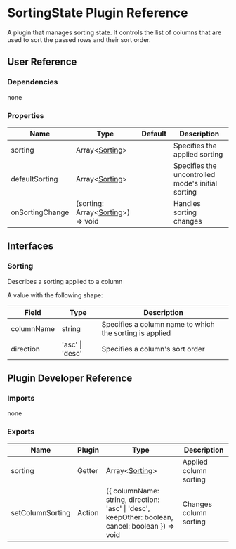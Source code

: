 # SortingState Plugin Reference

A plugin that manages sorting state. It controls the list of columns that are used to sort the passed rows and their sort order.

## User Reference

### Dependencies

none

### Properties

Name | Type | Default | Description
-----|------|---------|------------
sorting | Array&lt;[Sorting](#sorting)&gt; | | Specifies the applied sorting
defaultSorting | Array&lt;[Sorting](#sorting)&gt; | | Specifies the uncontrolled mode's initial sorting
onSortingChange | (sorting: Array&lt;[Sorting](#sorting)&gt;) => void | | Handles sorting changes

## Interfaces

### Sorting

Describes a sorting applied to a column

A value with the following shape:

Field | Type | Description
------|------|------------
columnName | string | Specifies a column name to which the sorting is applied
direction | 'asc' &#124; 'desc' | Specifies a column's sort order

## Plugin Developer Reference

### Imports

none

### Exports

Name | Plugin | Type | Description
-----|--------|------|------------
sorting | Getter | Array&lt;[Sorting](#sorting)&gt; | Applied column sorting
setColumnSorting | Action | ({ columnName: string, direction: 'asc' &#124; 'desc', keepOther: boolean, cancel: boolean }) => void | Changes column sorting

